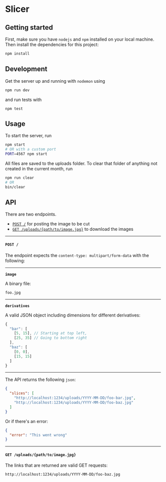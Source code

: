 # Slicer

## Getting started

First, make sure you have `nodejs` and `npm` installed on your local machine.
Then install the dependencies for this project:

```sh
npm install
```

## Development

Get the server up and running with `nodemon` using

```sh
npm run dev
```

and run tests with

```
npm test
```

## Usage

To start the server, run

```sh
npm start
# OR with a custom port
PORT=4567 npm start
```

All files are saved to the uploads folder. To clear that folder of anything not
created in the current month, run

```sh
npm run clear
# OR
bin/clear
```

## API

There are two endpoints.

* <a href="#post-">`POST /`</a> for posting the image to be cut
* <a href="#get-uploadspathtoimagejpg">`GET /uploads/{path/to/image.jpg}`</a> to download the images

---

#### `POST /`

The endpoint expects the `content-type: multipart/form-data` with the following:

---

**`image`**

A binary file:

```
foo.jpg
```

---

**`derivatives`**

A valid JSON object including dimensions for different derivatives:

```js
{
  "bar": [
    [5, 15], // Starting at top left,
    [25, 35] // Going to bottom right
  ],
  "baz": [
    [0, 0],
    [15, 15]
  ]
}
```

---

The API returns the following `json`:

```json
{
  "slices": [
    "http://localhost:1234/uploads/YYYY-MM-DD/foo-bar.jpg",
    "http://localhost:1234/uploads/YYYY-MM-DD/foo-baz.jpg"
  ]
}
```

Or if there's an error:

```json
{
  "error": "This went wrong"
}
```

---

#### `GET /uploads/{path/to/image.jpg}`

The links that are returned are valid GET requests:

```
http://localhost:1234/uploads/YYYY-MM-DD/foo-baz.jpg
```
